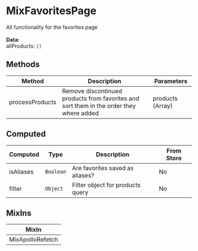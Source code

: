 # MixFavoritesPage

All functionality for the favorites page<br><br> **Data:**<br> allProducts: `[]`<br>

## Methods

<!-- @vuese:MixFavoritesPage:methods:start -->
|Method|Description|Parameters|
|---|---|---|
|processProducts|Remove discontinued products from favorites and sort them in the order they where added|products (Array)|

<!-- @vuese:MixFavoritesPage:methods:end -->


## Computed

<!-- @vuese:MixFavoritesPage:computed:start -->
|Computed|Type|Description|From Store|
|---|---|---|---|
|isAliases|`Boolean`|Are favorites saved as aliases?|No|
|filter|`Object`|Filter object for products query|No|

<!-- @vuese:MixFavoritesPage:computed:end -->


## MixIns

<!-- @vuese:MixFavoritesPage:mixIns:start -->
|MixIn|
|---|
|MixApolloRefetch|

<!-- @vuese:MixFavoritesPage:mixIns:end -->


